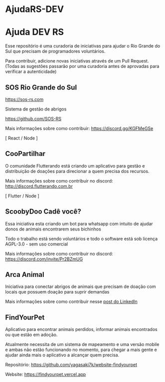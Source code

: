 # AjudaRS-DEV


# Ajuda DEV RS
Esse repositório é uma curadoria  de iniciativas para ajudar o Rio Grande do Sul que precisam de programadores voluntários.

Para contribuir, adicione novas iniciativas através de um Pull Request. (Todas as sugestões passarão por uma curadoria antes de aprovadas para verificar a autenticidade)

## SOS Rio Grande do Sul
https://sos-rs.com

Sistema de gestão de abrigos

https://github.com/SOS-RS

Mais informações sobre como contribuir:  https://discord.gg/KGFMeGSe

[ React / Node ]

## CooPartilhar
O comunidade Flutterando está criando um aplicativo para gestão e distribuição de doações para direcionar a quem precisa dos recursos.

Mais informações sobre como contribuir no discord: http://discord.flutterando.com.br

[ Flutter / Node ]

## ScoobyDoo Cadê você?
Essa iniciativa esta criando um bot para whatsapp com intuito de ajudar donos de animais encontrarem seus bichinhos

Todo o trabalho está sendo voluntários e todo o software está sob licença AGPL-3.0 - sem uso comercial

Mais informações sobre como contribuir no discord: https://discord.com/invite/Pr2BZmUG

## Arca Animal
Iniciativa para conectar abrigos de animais que precisam de doação com locais que possuem doação para suprir demandas

Mais informações sobre como contribuir nesse [post do LinkedIn](https://www.linkedin.com/posts/carinezanotto_tech-uxwriting-designconversacional-activity-7195926836315340801-q6Zi?utm_source=share&utm_medium=member_desktop)

## FindYourPet

Aplicativo para encontrar animais perdidos, informar animais encontrados ou que estão em adoção.

Atualmente necessita de um sistema de mapeamento e uma versão mobile e ambas não estão funcionando no momento, para chegar a mais gente e ajudar ainda mais o aplicativo a alcançar quem precisa.

Repositório: https://github.com/yagasaki7k/website-findyourpet

Website: https://findyourpet.vercel.app
